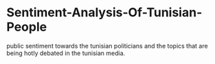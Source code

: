 # Sentiment-Analysis-Of-Tunisian-People
public sentiment towards the tunisian politicians and the topics that are being hotly debated in the tunisian media.
